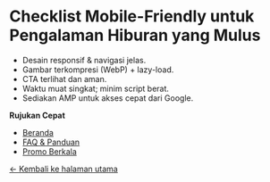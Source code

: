 # Checklist Mobile-Friendly untuk Pengalaman Hiburan yang Mulus

- Desain responsif & navigasi jelas.  
- Gambar terkompresi (WebP) + lazy-load.  
- CTA terlihat dan aman.  
- Waktu muat singkat; minim script berat.  
- Sediakan AMP untuk akses cepat dari Google.

**Rujukan Cepat**
- [Beranda](https://masteribc138.com/)  
- [FAQ & Panduan](https://masteribc138.com/faq)  
- [Promo Berkala](https://masteribc138.com/promo)

[← Kembali ke halaman utama](./)
